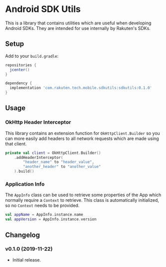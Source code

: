 # Android SDK Utils

This is a library that contains utilities which are useful when developing Android SDKs. They are intended for use internally by Rakuten's SDKs.

## Setup

Add to your `build.gradle`:

```groovy
repositories {
  jcenter()
}

dependency {
  implementation 'com.rakuten.tech.mobile.sdkutils:sdkutils:0.1.0'
}
```

## Usage

### OkHttp Header Interceptor

This library contains an extension function for `OkHttpClient.Builder` so you can more easily add headers to all network requests which are made using that client.

```kotlin
private val client = OkHttpClient.Builder()
    .addHeaderInterceptor(
        "header_name" to "header_value",
        "another_header" to "another_value"
    ).build()
```

### Application Info

The `AppInfo` class can be used to retrieve some properties of the App which normally require a `Context` to retrieve. This class is automatically initialized, so no `Context` needs to be provided.

```kotlin
val appName = AppInfo.instance.name
val appVersion = AppInfo.instance.version
```

## Changelog

### v0.1.0 (2019-11-22)

- Initial release.
